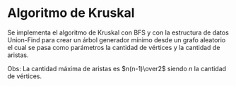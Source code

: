 # Algoritmo de Kruskal

Se implementa el algoritmo de Kruskal con BFS y con la estructura de datos Union-Find para crear un árbol generador mínimo desde un grafo aleatorio el cual se pasa como parámetros la cantidad de vértices y la cantidad de aristas. 

Obs: La cantidad máxima de aristas es $n(n-1)\over2$ siendo $n$ la cantidad de vértices.
